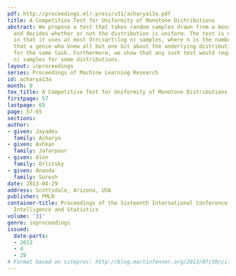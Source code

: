 ```yaml
---
pdf: http://proceedings.mlr.press/v31/acharya13a.pdf
title: A Competitive Test for Uniformity of Monotone Distributions
abstract: We propose a test that takes random samples drawn from a monotone distribution
  and decides whether or not the distribution is uniform. The test is nearly optimal
  in that it uses at most O(n\sqrt\log n) samples, where n is the number of samples
  that a genie who knew all but one bit about the underlying distribution would need
  for the same task. Furthermore, we show that any such test would require Ω(n\sqrt\log
  n) samples for some distributions.
layout: inproceedings
series: Proceedings of Machine Learning Research
id: acharya13a
month: 0
tex_title: A Competitive Test for Uniformity of Monotone Distributions
firstpage: 57
lastpage: 65
page: 57-65
sections: 
author:
- given: Jayadev
  family: Acharya
- given: Ashkan
  family: Jafarpour
- given: Alon
  family: Orlitsky
- given: Ananda
  family: Suresh
date: 2013-04-29
address: Scottsdale, Arizona, USA
publisher: PMLR
container-title: Proceedings of the Sixteenth International Conference on Artificial
  Intelligence and Statistics
volume: '31'
genre: inproceedings
issued:
  date-parts:
  - 2013
  - 4
  - 29
# Format based on citeproc: http://blog.martinfenner.org/2013/07/30/citeproc-yaml-for-bibliographies/
---
```

